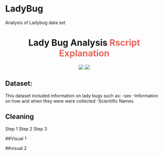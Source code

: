 # LadyBug
Analysis of Ladybug data set


<h1 align="center"> Lady Bug Analysis
     <a style="color:#E7655A;"> Rscript Explanation</a>
</h1>

<p align="center">  
<a><img src="https://img.shields.io/github/stars/FitBeatDepresso?label=Organization%20Stars&style=social"></a>     
<a href="https://opensource.org/licenses/MIT"><img src="https://img.shields.io/badge/license-MIT-blue.svg"></a>
</p>


## Dataset: 
This dataset included information on lady bugs such as:
     -sex
     -Information on how and when they were were collected
     -Scientific Names
## Cleaning
 Step 1
 Step 2
 Step 3
 
 ##Visual 1
 
 ##visual 2
     
